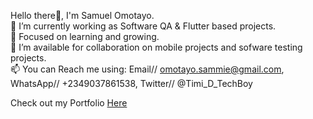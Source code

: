 Hello there👋, I'm Samuel Omotayo.  
🎯 I’m currently working as Software QA & Flutter based projects.  
🌱 Focused on learning and growing.  
👯 I’m available for collaboration on mobile projects and sofware testing projects.  
📫 You can Reach me using: Email// omotayo.sammie@gmail.com, WhatsApp// +2349037861538, Twitter// @Timi_D_TechBoy
                      
Check out my Portfolio [Here](https://samuelomotayo.netlify.app)
